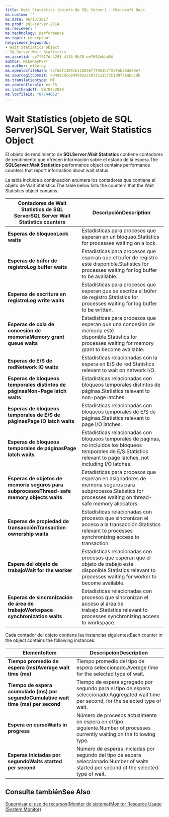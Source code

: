 ```yaml
---
title: Wait Statistics (objeto de SQL Server) | Microsoft Docs
ms.custom: ''
ms.date: 06/13/2017
ms.prod: sql-server-2014
ms.reviewer: ''
ms.technology: performance
ms.topic: conceptual
helpviewer_keywords:
- Wait Statistics object
- SQLServer:Wait Statistics
ms.assetid: cb7f917d-4291-4115-9b78-ee7692ebbb2d
author: MikeRayMSFT
ms.author: mikeray
ms.openlocfilehash: 5cfd2f1309cb118896ff7951b7f82feb38de60e7
ms.sourcegitcommit: ad4d92dce894592a259721a1571b1d8736abacdb
ms.translationtype: MT
ms.contentlocale: es-ES
ms.lasthandoff: 08/04/2020
ms.locfileid: "87744652"
---
```

# <a name="sql-server-wait-statistics-object"></a><span data-ttu-id="82f63-102">Wait Statistics (objeto de SQL Server)</span><span class="sxs-lookup"><span data-stu-id="82f63-102">SQL Server, Wait Statistics Object</span></span>
  <span data-ttu-id="82f63-103">El objeto de rendimiento de **SQLServer:Wait Statistics** contiene contadores de rendimiento que ofrecen información sobre el estado de la espera.</span><span class="sxs-lookup"><span data-stu-id="82f63-103">The **SQLServer:Wait Statistics** performance object contains performance counters that report information about wait status.</span></span>  
  
 <span data-ttu-id="82f63-104">La tabla incluida a continuación enumera los contadores que contiene el objeto de Wait Statistics.</span><span class="sxs-lookup"><span data-stu-id="82f63-104">The table below lists the counters that the Wait Statistics object contains.</span></span>  
  
|<span data-ttu-id="82f63-105">Contadores de Wait Statistics de SQL Server</span><span class="sxs-lookup"><span data-stu-id="82f63-105">SQL Server Wait Statistics counters</span></span>|<span data-ttu-id="82f63-106">Descripción</span><span class="sxs-lookup"><span data-stu-id="82f63-106">Description</span></span>|  
|-----------------------------------------|-----------------|  
|<span data-ttu-id="82f63-107">**Esperas de bloqueo**</span><span class="sxs-lookup"><span data-stu-id="82f63-107">**Lock waits**</span></span>|<span data-ttu-id="82f63-108">Estadísticas para procesos que esperan en un bloqueo.</span><span class="sxs-lookup"><span data-stu-id="82f63-108">Statistics for processes waiting on a lock.</span></span>|  
|<span data-ttu-id="82f63-109">**Esperas de búfer de registro**</span><span class="sxs-lookup"><span data-stu-id="82f63-109">**Log buffer waits**</span></span>|<span data-ttu-id="82f63-110">Estadísticas para procesos que esperan que el búfer de registro esté disponible.</span><span class="sxs-lookup"><span data-stu-id="82f63-110">Statistics for processes waiting for log buffer to be available.</span></span>|  
|<span data-ttu-id="82f63-111">**Esperas de escritura en registro**</span><span class="sxs-lookup"><span data-stu-id="82f63-111">**Log write waits**</span></span>|<span data-ttu-id="82f63-112">Estadísticas para procesos que esperan que se escriba el búfer de registro.</span><span class="sxs-lookup"><span data-stu-id="82f63-112">Statistics for processes waiting for log buffer to be written.</span></span>|  
|<span data-ttu-id="82f63-113">**Esperas de cola de concesión de memoria**</span><span class="sxs-lookup"><span data-stu-id="82f63-113">**Memory grant queue waits**</span></span>|<span data-ttu-id="82f63-114">Estadísticas para procesos que esperan que una concesión de memoria esté disponible.</span><span class="sxs-lookup"><span data-stu-id="82f63-114">Statistics for processes waiting for memory grant to become available.</span></span>|  
|<span data-ttu-id="82f63-115">**Esperas de E/S de red**</span><span class="sxs-lookup"><span data-stu-id="82f63-115">**Network IO waits**</span></span>|<span data-ttu-id="82f63-116">Estadísticas relacionadas con la espera en E/S de red.</span><span class="sxs-lookup"><span data-stu-id="82f63-116">Statistics relevant to wait on network I/O.</span></span>|  
|<span data-ttu-id="82f63-117">**Esperas de bloqueos temporales distintos de páginas**</span><span class="sxs-lookup"><span data-stu-id="82f63-117">**Non-Page latch waits**</span></span>|<span data-ttu-id="82f63-118">Estadísticas relacionadas con bloqueos temporales distintos de páginas.</span><span class="sxs-lookup"><span data-stu-id="82f63-118">Statistics relevant to non-page latches.</span></span>|  
|<span data-ttu-id="82f63-119">**Esperas de bloqueos temporales de E/S de páginas**</span><span class="sxs-lookup"><span data-stu-id="82f63-119">**Page IO latch waits**</span></span>|<span data-ttu-id="82f63-120">Estadísticas relacionadas con bloqueos temporales de E/S de páginas.</span><span class="sxs-lookup"><span data-stu-id="82f63-120">Statistics relevant to page I/O latches.</span></span>|  
|<span data-ttu-id="82f63-121">**Esperas de bloqueos temporales de páginas**</span><span class="sxs-lookup"><span data-stu-id="82f63-121">**Page latch waits**</span></span>|<span data-ttu-id="82f63-122">Estadísticas relacionadas con bloqueos temporales de páginas, no incluidos los bloqueos temporales de E/S.</span><span class="sxs-lookup"><span data-stu-id="82f63-122">Statistics relevant to page latches, not including I/O latches.</span></span>|  
|<span data-ttu-id="82f63-123">**Esperas de objetos de memoria seguros para subprocesos**</span><span class="sxs-lookup"><span data-stu-id="82f63-123">**Thread-safe memory objects waits**</span></span>|<span data-ttu-id="82f63-124">Estadísticas para procesos que esperan en asignadores de memoria seguros para subprocesos.</span><span class="sxs-lookup"><span data-stu-id="82f63-124">Statistics for processes waiting on thread-safe memory allocators.</span></span>|  
|<span data-ttu-id="82f63-125">**Esperas de propiedad de transacción**</span><span class="sxs-lookup"><span data-stu-id="82f63-125">**Transaction ownership waits**</span></span>|<span data-ttu-id="82f63-126">Estadísticas relacionadas con procesos que sincronizan el acceso a la transacción.</span><span class="sxs-lookup"><span data-stu-id="82f63-126">Statistics relevant to processes synchronizing access to transaction.</span></span>|  
|<span data-ttu-id="82f63-127">**Espera del objeto de trabajo**</span><span class="sxs-lookup"><span data-stu-id="82f63-127">**Wait for the worker**</span></span>|<span data-ttu-id="82f63-128">Estadísticas relacionadas con procesos que esperan que el objeto de trabajo esté disponible.</span><span class="sxs-lookup"><span data-stu-id="82f63-128">Statistics relevant to processes waiting for worker to become available.</span></span>|  
|<span data-ttu-id="82f63-129">**Esperas de sincronización de área de trabajo**</span><span class="sxs-lookup"><span data-stu-id="82f63-129">**Workspace synchronization waits**</span></span>|<span data-ttu-id="82f63-130">Estadísticas relacionadas con procesos que sincronizan el acceso al área de trabajo.</span><span class="sxs-lookup"><span data-stu-id="82f63-130">Statistics relevant to processes synchronizing access to workspace.</span></span>|  
  
 <span data-ttu-id="82f63-131">Cada contador del objeto contiene las instancias siguientes:</span><span class="sxs-lookup"><span data-stu-id="82f63-131">Each counter in the object contains the following instances:</span></span>  
  
|<span data-ttu-id="82f63-132">Elemento</span><span class="sxs-lookup"><span data-stu-id="82f63-132">Item</span></span>|<span data-ttu-id="82f63-133">Descripción</span><span class="sxs-lookup"><span data-stu-id="82f63-133">Description</span></span>|  
|----------|-----------------|  
|<span data-ttu-id="82f63-134">**Tiempo promedio de espera (ms)**</span><span class="sxs-lookup"><span data-stu-id="82f63-134">**Average wait time (ms)**</span></span>|<span data-ttu-id="82f63-135">Tiempo promedio del tipo de espera seleccionado.</span><span class="sxs-lookup"><span data-stu-id="82f63-135">Average time for the selected type of wait.</span></span>|  
|<span data-ttu-id="82f63-136">**Tiempo de espera acumulado (ms) por segundo**</span><span class="sxs-lookup"><span data-stu-id="82f63-136">**Cumulative wait time (ms) per second**</span></span>|<span data-ttu-id="82f63-137">Tiempo de espera agregado por segundo para el tipo de espera seleccionado.</span><span class="sxs-lookup"><span data-stu-id="82f63-137">Aggregated wait time per second, for the selected type of wait.</span></span>|  
|<span data-ttu-id="82f63-138">**Espera en curso**</span><span class="sxs-lookup"><span data-stu-id="82f63-138">**Waits in progress**</span></span>|<span data-ttu-id="82f63-139">Número de procesos actualmente en espera en el tipo siguiente.</span><span class="sxs-lookup"><span data-stu-id="82f63-139">Number of processes currently waiting on the following type.</span></span>|  
|<span data-ttu-id="82f63-140">**Esperas iniciadas por segundo**</span><span class="sxs-lookup"><span data-stu-id="82f63-140">**Waits started per second**</span></span>|<span data-ttu-id="82f63-141">Número de esperas iniciadas por segundo del tipo de espera seleccionado.</span><span class="sxs-lookup"><span data-stu-id="82f63-141">Number of waits started per second of the selected type of wait.</span></span>|  
  
## <a name="see-also"></a><span data-ttu-id="82f63-142">Consulte también</span><span class="sxs-lookup"><span data-stu-id="82f63-142">See Also</span></span>  
 [<span data-ttu-id="82f63-143">Supervisar el uso de recursos&#40;Monitor de sistema&#41;</span><span class="sxs-lookup"><span data-stu-id="82f63-143">Monitor Resource Usage &#40;System Monitor&#41;</span></span>](monitor-resource-usage-system-monitor.md)  
  
  
